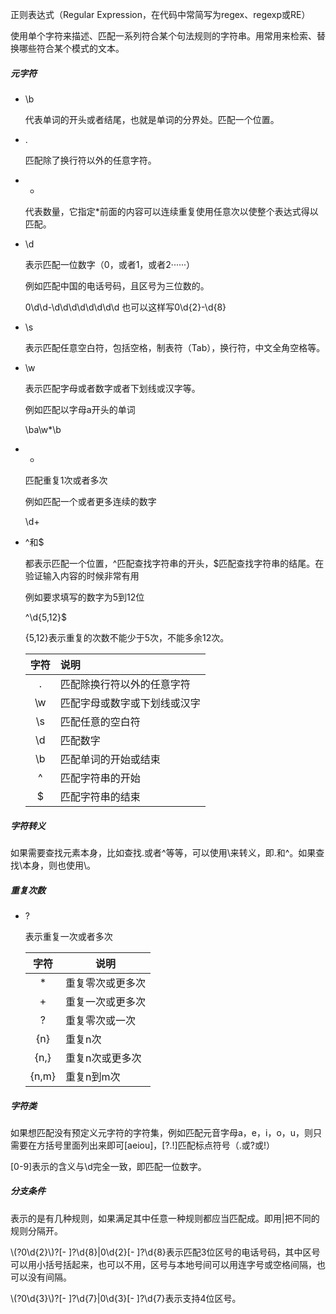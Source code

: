 正则表达式（Regular Expression，在代码中常简写为regex、regexp或RE）

使用单个字符来描述、匹配一系列符合某个句法规则的字符串。用常用来检索、替换哪些符合某个模式的文本。

##### 元字符

* \b

  代表单词的开头或者结尾，也就是单词的分界处。匹配一个位置。

* .

  匹配除了换行符以外的任意字符。

* *

  代表数量，它指定*前面的内容可以连续重复使用任意次以使整个表达式得以匹配。

* \d

  表示匹配一位数字（0，或者1，或者2······）

  例如匹配中国的电话号码，且区号为三位数的。

  0\d\d-\d\d\d\d\d\d\d\d	也可以这样写0\d{2}-\d{8}

* \s

  表示匹配任意空白符，包括空格，制表符（Tab），换行符，中文全角空格等。

* \w

  表示匹配字母或者数字或者下划线或汉字等。

  例如匹配以字母a开头的单词

  \ba\w*\b

* +

  匹配重复1次或者多次

  例如匹配一个或者更多连续的数字

  \d+

* ^和$

  都表示匹配一个位置，^匹配查找字符串的开头，$匹配查找字符串的结尾。在验证输入内容的时候非常有用

  例如要求填写的数字为5到12位

  ^\d{5,12}$

  {5,12}表示重复的次数不能少于5次，不能多余12次。

  | 字符 | 说明                         |
  | :--: | :--------------------------- |
  |  .   | 匹配除换行符以外的任意字符   |
  |  \w  | 匹配字母或数字或下划线或汉字 |
  |  \s  | 匹配任意的空白符             |
  |  \d  | 匹配数字                     |
  |  \b  | 匹配单词的开始或结束         |
  |  ^   | 匹配字符串的开始             |
  |  $   | 匹配字符串的结束             |

##### 字符转义

如果需要查找元素本身，比如查找.或者^等等，可以使用\来转义，即\.和\^。如果查找\本身，则也使用\\。

##### 重复次数

* ?

  表示重复一次或者多次

  | 字符  | 说明             |
  | :---: | ---------------- |
  |   *   | 重复零次或更多次 |
  |   +   | 重复一次或更多次 |
  |   ?   | 重复零次或一次   |
  |  {n}  | 重复n次          |
  | {n,}  | 重复n次或更多次  |
  | {n,m} | 重复n到m次       |

##### 字符类

如果想匹配没有预定义元字符的字符集，例如匹配元音字母a，e，i，o，u，则只需要在方括号里面列出来即可[aeiou]，[?.!]匹配标点符号（.或?或!）

[0-9]表示的含义与\d完全一致，即匹配一位数字。

##### 分支条件

表示的是有几种规则，如果满足其中任意一种规则都应当匹配成。即用|把不同的规则分隔开。

\\(?0\d{2}\\)?[- ]?\d{8}|0\d{2}[- ]?\d{8}表示匹配3位区号的电话号码，其中区号可以用小括号括起来，也可以不用，区号与本地号间可以用连字号或空格间隔，也可以没有间隔。

\\(?0\d{3}\\)?[- ]?\d{7}|0\d{3}[- ]?\d{7}表示支持4位区号。